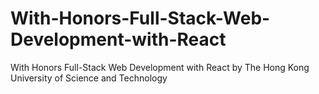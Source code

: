 # With-Honors-Full-Stack-Web-Development-with-React
With Honors Full-Stack Web Development with React by The Hong Kong University of Science and Technology
